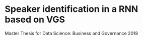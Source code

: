 # Speaker identification in a RNN based on VGS
Master Thesis for Data Science: Business and Governance 2018 
